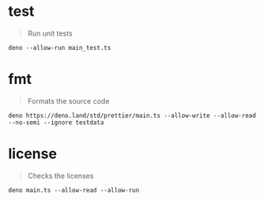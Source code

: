 # test

> Run unit tests

    deno --allow-run main_test.ts

# fmt

> Formats the source code

    deno https://deno.land/std/prettier/main.ts --allow-write --allow-read --no-semi --ignore testdata

# license

> Checks the licenses

    deno main.ts --allow-read --allow-run
